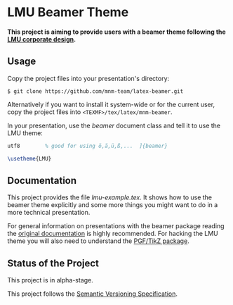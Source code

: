 # LMU Beamer Theme

**This project is aiming to provide users with a beamer theme following the [LMU
corporate design][1].**

## Usage

Copy the project files into your presentation's directory:

```
$ git clone https://github.com/mnm-team/latex-beamer.git
```

Alternatively if you want to install it system-wide or for the current user,
copy the project files into `<TEXMF>/tex/latex/mnm-beamer`.

In your presentation, use the _beamer_ document class and tell it to use the LMU
theme:

```latex \documentclass[ compress,   % compresses the navigation into one line
utf8        % good for using ö,ä,ü,ß,...  ]{beamer}

\usetheme{LMU}
```

## Documentation

This project provides the file _lmu-example.tex_. It shows how to use the beamer
theme explicitly and some more things you might want to do in a more technical
presentation.

For general information on presentations with the beamer package reading the
[original documentation][2] is highly recommended. For hacking the LMU theme you
will also need to understand the [PGF/TikZ package][3].

## Status of the Project

This project is in alpha-stage.

This project follows the [Semantic Versioning Specification][4].

[1]: http://www.uni-muenchen.de/aktuelles/publikationen/cd/index.html "LMU Corporate Design"
[2]: http://ctan.org/pkg/beamer "beamer Documentation"
[3]: https://ctan.org/pkg/pgf "PGF/TikZ Documentation"
[4]: http://semver.org "Semantic Versioning Specification"
